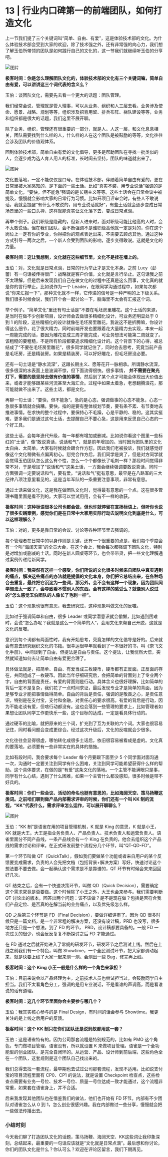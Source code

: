 # 13 | 行业内口碑第一的前端团队，如何打造文化
上一节我们提了三个关键词叫“简单、自由、有爱”，这是体验技术部的文化。为什么体验技术部会受到大家的欢迎，除了技术强之外，还有非常强的向心力，我们想了解玉伯所带领的团队是如何践行自己的文化的，这一节我们就继续听玉伯的分享吧。

![图片](images/601509/f29af703552b6d49fc344e97a5f916f1.png)

**极客时间：你是怎么理解团队文化的，体验技术部的文化有三个关键词嘛，简单自由有爱，可以讲讲这三个词代表的含义么？**

玉伯：谈团队文化，需要先去看一个更大的话题：团队管理。

我们经常会说，管理就是管人理事，可以从业务、组织和人三层去看。业务涉及使命、愿景、战略、规划等等，组织涉及招育用留、排兵布阵、梯队建设等等，业务和组织都是很大的话题，我们这里不展开聊。

除了业务、组织，管理还有很重要的一部分，就是人。人这一层，和文化息息相关，团队需要找到什么样的人，什么样的人在这个团队是被鼓励的等等，文化往往会涉及团队的价值观体系。

回到体验技术部，简单自由有爱的文化倡导，更多是帮助团队在寻找一批类似的人，会逐步成为选人育人用人的标准，长时间去坚持，团队的味道就出来了。

![图片](images/601509/c8cd3258f8c4e89fb3718be1c59444a3.png)

文化要落地，一定不能仅仅是口号。在体验技术部，伴随着简单自由有爱的，更在日常里被大家感知的，是下面的一些土话。比如“真实不装，用专业说话”强调的是简单文化，“要快，但不能急”强调的是长期主义等等。这些土话会在日常会议中被提及，慢慢就会影响大家的日常行为习惯。比如开项目评审会时，有些人不敢说话，我就会提醒“有什么不敢说的，用专业说话就好”，有些土话就会逐步变成日常场景里的一些口头禅，这样就能真实让文化落下去，变成日常点滴。

再举个例子。我们职级是隐藏的，但新人进来时，面对职级可能比他高的人时，会不太敢说话。但在我们团队，会不断强调不是谁职级高他就一定是对的，你在这个岗位上一定有你的专业，你得把你的观点表达出来，不需要去顾虑其他。通过这种方式引导一两次之后，一个新人会受到团队的影响，逐步变得敢说。这就是文化的力量。

**极客时间：这让我想到，文化就在这些细节里，文化不是挂在墙上的。**

玉伯：对，文化就是日常点滴，日常的行为举止才是文化本身。之前 Lucy（彭蕾）有一句话被传得很广：战略就是客户价值，文化就是言行举止。这句话我之前不太理解，但是后来发现我们自己在做文化的过程中还真是这么回事，文化真的就是你的言行举止。比如说作为一个 Leader，在跟同学沟通过程中，如果每次都说“你来汇报一下”，那种文化就不一样，它传递的信号是一种严明的上下级关系。我们很多时候会说，我们开个会一起讨论一下，脑海里不太会有汇报这个词。

举个例子。“简单文化”里还有句土话是“不要在毛坯房里雕花。这个土话的来源，是当时在做不少创新项目，设计师会去做很多精细化设计，可业务还明显处于 0 到 1 的阶段，这些精细化的设计就像在毛坯房里雕花。我说这不是折腾嘛，你设计得这么细节，花了很大精力，同时前端开发也要跟着花大量精力去实现，本来一起一周能完成的活，要因为雕花变成三周才能完成，可业务想法可能第二周就变了。该粗糙的要粗糙，不是所有阶段都要追求精细化设计的。这个背景下的心得，被总结成了“不要在毛坯房里雕花”，很多同学就记住了，同时会去思考，究竟当前产品是毛坯房，还是精装房。如果是精装房，可以好好雕花，但毛坯房没必要。

还有一句土话是“静水流深”，这跟长期主义、愿等花开一脉相承。所谓静水流深，很多很深的水表面上是波澜不惊，但下面流得很快。很多事情， **并不需要在聚光灯下，需要的是坚持去做有价值的事情**，然后到了某个点才可能会体现出大价值出来，或者才能够跟某些河流甚至大海汇合。过程中如果太着急，老想翻腾浪花，那可能就做不出来了。这些土话，都是文化。

再聊一句土话：“要快，但不能急”。急的是心态，强调做事的心态不能急，心态一急很多事情就会搞糟。要快，指的是要有整体规划节奏，要有条不紊、有节奏地去推进事情。在求快的整个过程中，要保持心不毛躁，心是平静的、稳的。这其实挺难，更多我们是通过这句土话，去提醒自己不要心急，这是用来反思自己心态的一个好工具。

这些土话，会每年迭代升级，每一年都有增加或删减。比如说你看这个图里一些标红的“土话”，像“敢说真话，说话和气”，就是前年增加的。当时因为团队里的文化太自由、太简单，大家有时候就会跟合作方怼，因此我们老被投诉，我们就感觉好像这个文化稍微有点偏离初心。怼完合作方后，我们同学是爽了，但是对方同学就会觉得玉伯团队怎么这么有个性，怎么一个个都像长了毛刺一样？那段时间觉得非常不对，于是增加了“说话和气”这条土话，一方面会继续强调要敢说真话，同时一方面强调一定要说话和气，要有爱。“说话和气”挺有意思，最早是在八路军的三大纪律八项注意里看见的，这是当年军队的一条重要注意事项，非常有意思。

通过土话来做文化，这是我在做团队文化时，觉得最有意思的一个点。这在很多管理书籍里面是看不到的。大家可以尝试用用，会有不一样的收获。

**极客时间：这种标语很多公司也都会做，但也许就停留在宣扬标语上，但听你也说了很多实践案例，感觉你们是在日常中大家用实际行动去说明文化到底是什么，可以这样理解么？**

玉伯：对的，更多是靠日常的会议、讨论等各种环节里去强调的。

每个管理者在日常中的以身作则是关键，还有一个很重要的点是，我们每个季度会有一个叫“海阔天空”的全员大会，在这个会上，我会每次都强调下团队文化，特别是对增加或删减的土话。同时在新人圆桌等环节，也会带带货，把一些文化理解通过案例传递给新同学。

**极客时间：我突然有这样一个感受，你们所说的文化很多时候来自团队中真实遇到的痛点，解决这些痛点的办法就是提倡的文化本身，你们把它总结出来，在各种场合去重复，最终把它沉淀为一些词，那另外，会不会有这样一个现象，因为团队同学想法太一致了，会导致看不惯别人的东西。会有这样的感受么？就像别人说过的“怎么感觉玉伯团队的人像长了毛刺一样”。**

玉伯：这个现象也很有意思，我去研究过，这种现象叫做文化的反噬。

比如过于强调简单和自由，很多 Leader 或同学潜意识就会偷懒，比如遇到困难时，会说“怎么办呢？我就是这么一个简单的人”，会用文化来帮自己开脱，这就是文化的反噬。

意识到每个词都有两面性时，我有开始思考，究竟怎样的文化倡导是好的。后来就会有意去研究组织文化的书籍。很幸运很早年就看到了一本很好的书，叫《奈飞文化手册》，中间谈到了自由，但提法是自由与责任。这个提法，让我恍然大悟，突然就知道如何去让简单自由有爱更合理了。

具体做法就是，把简单、自由、有爱当成三枚硬币，硬币都有正反面。正反面的存在，共同组成了一枚硬币。因此当年仔细研究后，会把简单的背面刻上了专业两个字，自由的背面是责任，有爱的背面则是行动。具体含义也很好理解，比如简单的背后一定不是复杂，我们花了一点时间求证，最后发现专业才是简单的背面，因为足够专业才能把事情做得简单。自由的背后是责任，强调的是敬畏之心，是责任意识，特别是在支付宝，支付和金融，对责任心的要求很高。有爱的背后是行动，因为不能老谈有爱，但啥行动都没有。这也会落到一些管理的要求上，比如管理者如果想让团队同学工作更快乐一些，这个目标的达成，一定是看具体行动的。

通过硬币的比喻，就把原来的三个词，扩充到了互为关联的六个词。大家也很容易记住，同时看问题会变成更综合。经过这次升级后，文化的反噬就会少很多。

文化往往会显得很虚，哪怕转化成很多土话后，依旧很容易被看成是虚的。文化真的要落地，必须要有一些非常实在的具体的措施。

比如有段时间，我会要求每个 Leader 每个月要跟下面至少 5 个同学面对面沟通一次，沟通时一定要关注到同学有什么困难，关注到同学可能希望获得什么样的帮助。这个具体要求，在做的是“有爱”这条文化的落地。一个主管不能满眼只是事，同学有什么心结，遇到了什么困难，如果一个主管什么都没感知，很多时候是带不好兵的。

**极客时间：你们一些会议、活动的命名也挺有意思的，比如海阔天空、策马扬鞭这类词。之前咱们聊到做产品内部需求评审的时候，你们还有一个叫 KK 制的流程，“KK”代表什么，需求评审怎么运作，可以展开聊聊么？**

![图片](images/601509/61b69cd45c1e7a179866958d643cd107.png)

玉伯：“KK 制”是语雀在用的项目管理机制，K 就是 King 的意思，K 就是小王，KK 就是大王。大王是指业务负责人、产品负责人、技术负责人和运营负责人。语雀里面分不同产品线，一条产品线会有一个 King 在负责的，他会去组织这个产品线的需求讨论和评审。在正式研发前整个流程分几个环节，叫“QT-QD-FD”。

第一个环节叫做 QT（QuickTalk），假如我们要做某个功能或者来自用户的某个反馈要变成需求，负责的人会先把文档（包括背景+解决方案）写好，快速讨论这个想法要不要去做。会一起确认这个需求是不是靠谱的，QT 环节有时候会来来回回好几次。

QT 结束之后，会有一个快速决策环节，叫做 QD（Quick Decision），需要确定这个需求究竟是否要做。这个时候除了小王之外，大王也会来参与。我们需要判断 QT 讨论出的版本，回答出两个问题：该不该做？是不是现在做？包括是否符合我们产品定位、是否真的在解当前的业务痛点，以及优先级怎么样。

QD 之后第三个环节是 FD（Final Decision），要做详细评审了。因为 QD 很多时候只是一篇文档，是一个非常粗的解决方案，还没有设计稿，PRD 也没写，很多地方还只是一个想法。到了 FD 的环节， PRD，设计稿都要具备的。一般 FD 一次过关的很少，也会反反复复不断探讨之后 FD 才能通过。

在 FD 通过之后就开始进入了常规的研发环节，研发环节之后测试上线。然后在上线之前我们有一个特色，叫做 Showtime，一个全民测试环节，把大家都调动起来，就是快要上线了大家一起来测一测。会测出一些 Bug，修完再上线。

**极客时间：这个 King 小王一般是什么样的一个角色来承担？**

玉伯：目前来说会以产品经理为主，之前技术人员也尝试担当过，会鼓励同学自主担当。我们不太看角色分工，强调的是用专业说话，不是看谁的声调高，而是看谁说的话有道理。

**极客时间：这几个环节里面你会主要参与哪几个？**

玉伯：我其实核心参与的是 Final Design，有时间的话会参与 Showtime。我更关注的是上线之后用户的反馈。

**极客时间：这个 KK 制只在你们团队还是说蚂蚁都用这一套？**

玉伯：这是语雀特有的。因为公司那套流程是特别规范的，比如有 PMO 这个角色，专门做项目管理，语雀没有，所以就设置 K 来做项目管理。语雀是一个全功能型的创业团队，是完全自闭环的。从运营、产品、设计师到前后端，这些角色全在一个团队，这套规则是这个团队自己找出来的。

我们总得去找一套流程，最早期也去试过公司那套流程，发现不适用。比如说支付宝的项目流程里面有 CP0、CP1 的说法，就是设置 Checkpoint 检查点，这些检查点需要有业务一号位、技术一号位、质量一号位达成一致才能通过，这个流程非常重，如果套在语雀身上，并不合适。

后来我发现其他团队也在借鉴我们的做法，他们也开始有 FD 环节。内部有不少团队对语雀怎么从 0 到 1，怎么创业很感兴趣。我在内部做过一些分享，慢慢就会把一些做法传播出去。

### 小结时刻

今天我们聊了打造团队文化的话题，策马扬鞭、海阔天空、KK这些词让我印象深刻，总结起来，最重要的一句话应该就是“文化就是日常点滴”。最后想和你讨论，你们的团队文化是什么？你认可么？欢迎在评论区留言，我们下期再见。